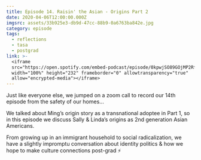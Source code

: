 ```yaml
---
title: Episode 14. Raisin' the Asian - Origins Part 2
date: 2020-04-06T12:00:00.000Z
imgsrc: assets/33b925e3-db9d-47cc-88b9-0a6763ba842e.jpg
category: episode
tags:
  - reflections
  - tasa
  - postgrad
link: >-
  <iframe
  src="https://open.spotify.com/embed-podcast/episode/0kpwjSO89GOjMP2RfUtJgU"
  width="100%" height="232" frameborder="0" allowtransparency="true"
  allow="encrypted-media"></iframe>
---
```

Just like everyone else, we jumped on a zoom call to record our 14th episode from the safety of our homes...⁣

We talked about Ming’s origin story as a transnational adoptee in Part 1, so in this episode we discuss Sally & Linda’s origins as 2nd generation Asian Americans. ⁣

From growing up in an immigrant household to social radicalization, we have a slightly impromptu conversation about identity politics & how we hope to make culture connections post-grad ⚡️